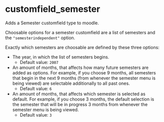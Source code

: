 # customfield_semester

Adds a Semester customfield type to moodle.

Choosable options for a semester customfield are a  list of semesters and the `"semesterindependent"` option.

Exactly which semesters are choosable are defined by these three options:

- The year, in which the list of semesters begins.
    - Default value: `2007`
- An amount of months, that affects how many future semesters are added as options.
For example, if you choose 9 months, all semesters that begin in the next 9 months (from whenever the semester menu is being viewed) are selectable additionally to all past ones.
    - Default value: `6`
- An amount of months, that affects which semester is selected as default.
For example, if you choose 3 months, the default selection is the semester that will be in progress 3 months from whenever the semester menu is being viewed.
    - Default value: `3`